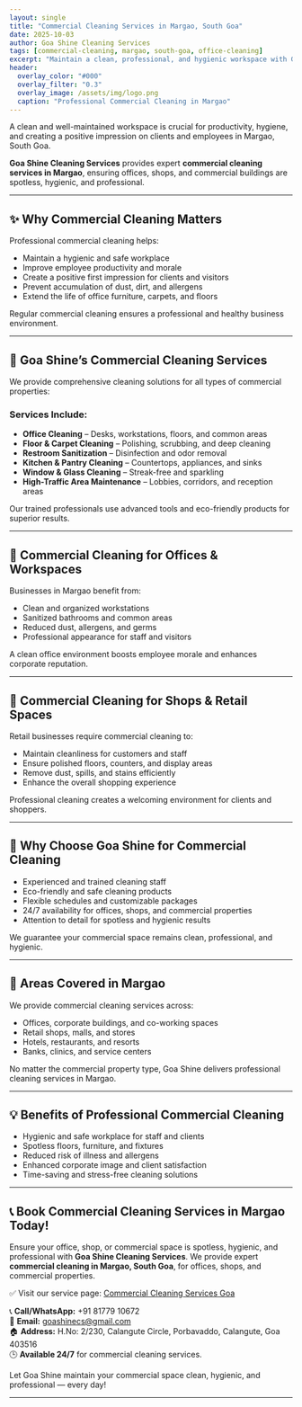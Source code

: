 ```yaml
---
layout: single
title: "Commercial Cleaning Services in Margao, South Goa"
date: 2025-10-03
author: Goa Shine Cleaning Services
tags: [commercial-cleaning, margao, south-goa, office-cleaning]
excerpt: "Maintain a clean, professional, and hygienic workspace with Goa Shine’s commercial cleaning services in Margao, South Goa."
header:
  overlay_color: "#000"
  overlay_filter: "0.3"
  overlay_image: /assets/img/logo.png
  caption: "Professional Commercial Cleaning in Margao"
---
```


A clean and well-maintained workspace is crucial for productivity, hygiene, and creating a positive impression on clients and employees in Margao, South Goa.  

**Goa Shine Cleaning Services** provides expert **commercial cleaning services in Margao**, ensuring offices, shops, and commercial buildings are spotless, hygienic, and professional.

---

## ✨ Why Commercial Cleaning Matters
Professional commercial cleaning helps:  
- Maintain a hygienic and safe workplace  
- Improve employee productivity and morale  
- Create a positive first impression for clients and visitors  
- Prevent accumulation of dust, dirt, and allergens  
- Extend the life of office furniture, carpets, and floors  

Regular commercial cleaning ensures a professional and healthy business environment.

---

## 🌟 Goa Shine’s Commercial Cleaning Services
We provide comprehensive cleaning solutions for all types of commercial properties:

### Services Include:
- **Office Cleaning** – Desks, workstations, floors, and common areas  
- **Floor & Carpet Cleaning** – Polishing, scrubbing, and deep cleaning  
- **Restroom Sanitization** – Disinfection and odor removal  
- **Kitchen & Pantry Cleaning** – Countertops, appliances, and sinks  
- **Window & Glass Cleaning** – Streak-free and sparkling  
- **High-Traffic Area Maintenance** – Lobbies, corridors, and reception areas  

Our trained professionals use advanced tools and eco-friendly products for superior results.

---

## 🏢 Commercial Cleaning for Offices & Workspaces
Businesses in Margao benefit from:  
- Clean and organized workstations  
- Sanitized bathrooms and common areas  
- Reduced dust, allergens, and germs  
- Professional appearance for staff and visitors  

A clean office environment boosts employee morale and enhances corporate reputation.

---

## 🏬 Commercial Cleaning for Shops & Retail Spaces
Retail businesses require commercial cleaning to:  
- Maintain cleanliness for customers and staff  
- Ensure polished floors, counters, and display areas  
- Remove dust, spills, and stains efficiently  
- Enhance the overall shopping experience  

Professional cleaning creates a welcoming environment for clients and shoppers.

---

## 🚿 Why Choose Goa Shine for Commercial Cleaning
- Experienced and trained cleaning staff  
- Eco-friendly and safe cleaning products  
- Flexible schedules and customizable packages  
- 24/7 availability for offices, shops, and commercial properties  
- Attention to detail for spotless and hygienic results  

We guarantee your commercial space remains clean, professional, and hygienic.

---

## 📍 Areas Covered in Margao
We provide commercial cleaning services across:  
- Offices, corporate buildings, and co-working spaces  
- Retail shops, malls, and stores  
- Hotels, restaurants, and resorts  
- Banks, clinics, and service centers  

No matter the commercial property type, Goa Shine delivers professional cleaning services in Margao.

---

## 💡 Benefits of Professional Commercial Cleaning
- Hygienic and safe workplace for staff and clients  
- Spotless floors, furniture, and fixtures  
- Reduced risk of illness and allergens  
- Enhanced corporate image and client satisfaction  
- Time-saving and stress-free cleaning solutions  

---

## 📞 Book Commercial Cleaning Services in Margao Today!
Ensure your office, shop, or commercial space is spotless, hygienic, and professional with **Goa Shine Cleaning Services**. We provide expert **commercial cleaning in Margao, South Goa**, for offices, shops, and commercial properties.  

✅ Visit our service page: [Commercial Cleaning Services Goa](https://www.goashinecs.com/commercial-cleaning-services-goa.html)  

📞 **Call/WhatsApp:** +91 81779 10672  
📧 **Email:** goashinecs@gmail.com  
🏠 **Address:** H.No: 2/230, Calangute Circle, Porbavaddo, Calangute, Goa 403516  
🕒 **Available 24/7** for commercial cleaning services.  

Let Goa Shine maintain your commercial space clean, hygienic, and professional — every day!  

---
